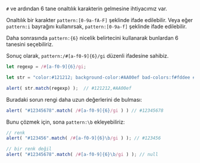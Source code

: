 `#` ve ardından 6 tane onaltılık karakterin gelmesine ihtiyacımız var.

Onaltılık bir karakter `pattern:[0-9a-fA-F]` şeklinde ifade edilebilir. Veya eğer `pattern:i` bayrağını kullanırsak, `pattern:[0-9a-f]` şeklinde ifade edilebilir.

Daha sonrasında `pattern:{6}` nicelik belirtecini kullanarak bunlardan 6 tanesini seçebiliriz.

Sonuç olarak, `pattern:/#[a-f0-9]{6}/gi` düzenli ifadesine sahibiz.

```js run
let regexp = /#[a-f0-9]{6}/gi;

let str = "color:#121212; background-color:#AA00ef bad-colors:f#fddee #fd2"

alert( str.match(regexp) );  // #121212,#AA00ef
```

Buradaki sorun rengi daha uzun değerlerini de bulması:

```js run
alert( "#12345678".match( /#[a-f0-9]{6}/gi ) ) // #12345678
```

Bunu çözmek için, sona `pattern:\b` ekleyebiliriz:

```js run
// renk
alert( "#123456".match( /#[a-f0-9]{6}\b/gi ) ); // #123456

// bir renk değil
alert( "#12345678".match( /#[a-f0-9]{6}\b/gi ) ); // null
```
